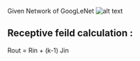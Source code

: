 Given Network of GoogLeNet
![alt text](https://github.com/Surya-prakash-v/SchoolofAI-Surya/blob/master/Project%207/CaptureRF.JPG)
## Receptive feild calculation :
Rout = Rin + (k-1) Jin
